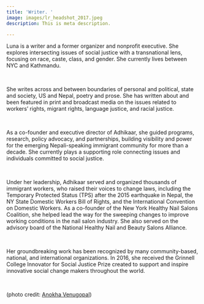```yaml
---
title: 'Writer. '
image: images/lr_headshot_2017.jpeg
description: This is meta description.

---
```

Luna is a writer and a former organizer and nonprofit executive. She explores intersecting issues of social justice with a transnational lens, focusing on race, caste, class, and gender. She currently lives between NYC and Kathmandu.

<br>

She writes across and between boundaries of personal and political, state and society, US and Nepal, poetry and prose. She has written about and been featured in print and broadcast media on the issues related to workers’ rights, migrant rights, language justice, and racial justice.

<br>

As a co-founder and executive director of Adhikaar, she guided programs, research, policy advocacy, and partnerships, building visibility and power for the emerging Nepali-speaking immigrant community for more than a decade. She currently plays a supporting role connecting issues and individuals committed to social justice.

<br>

Under her leadership, Adhikaar served and organized thousands of immigrant workers, who raised their voices to change laws, including the Temporary Protected Status (TPS) after the 2015 earthquake in Nepal, the NY State Domestic Workers Bill of Rights, and the International Convention on Domestic Workers. As a co-founder of the New York Healthy Nail Salons Coalition, she helped lead the way for the sweeping changes to improve working conditions in the nail salon industry. She also served on the advisory board of the National Healthy Nail and Beauty Salons Alliance.

<br>

Her groundbreaking work has been recognized by many community-based, national, and international organizations. In 2016, she received the Grinnell College Innovator for Social Justice Prize created to support and inspire innovative social change makers throughout the world.

<br>

(photo credit: [Anokha Venugopal](https://www.instagram.com/photonokha/))